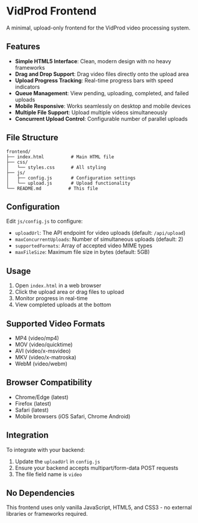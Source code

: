 # VidProd Frontend

A minimal, upload-only frontend for the VidProd video processing system.

## Features

- **Simple HTML5 Interface**: Clean, modern design with no heavy frameworks
- **Drag and Drop Support**: Drag video files directly onto the upload area
- **Upload Progress Tracking**: Real-time progress bars with speed indicators
- **Queue Management**: View pending, uploading, completed, and failed uploads
- **Mobile Responsive**: Works seamlessly on desktop and mobile devices
- **Multiple File Support**: Upload multiple videos simultaneously
- **Concurrent Upload Control**: Configurable number of parallel uploads

## File Structure

```
frontend/
├── index.html          # Main HTML file
├── css/
│   └── styles.css      # All styling
├── js/
│   ├── config.js       # Configuration settings
│   └── upload.js       # Upload functionality
└── README.md          # This file
```

## Configuration

Edit `js/config.js` to configure:

- `uploadUrl`: The API endpoint for video uploads (default: `/api/upload`)
- `maxConcurrentUploads`: Number of simultaneous uploads (default: 2)
- `supportedFormats`: Array of accepted video MIME types
- `maxFileSize`: Maximum file size in bytes (default: 5GB)

## Usage

1. Open `index.html` in a web browser
2. Click the upload area or drag files to upload
3. Monitor progress in real-time
4. View completed uploads at the bottom

## Supported Video Formats

- MP4 (video/mp4)
- MOV (video/quicktime)
- AVI (video/x-msvideo)
- MKV (video/x-matroska)
- WebM (video/webm)

## Browser Compatibility

- Chrome/Edge (latest)
- Firefox (latest)
- Safari (latest)
- Mobile browsers (iOS Safari, Chrome Android)

## Integration

To integrate with your backend:

1. Update the `uploadUrl` in `config.js`
2. Ensure your backend accepts multipart/form-data POST requests
3. The file field name is `video`

## No Dependencies

This frontend uses only vanilla JavaScript, HTML5, and CSS3 - no external libraries or frameworks required.